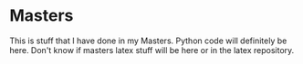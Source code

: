 # Masters
This is stuff that I have done in my Masters. Python code will definitely be here. Don't know if masters latex stuff will be here or in the latex repository.
